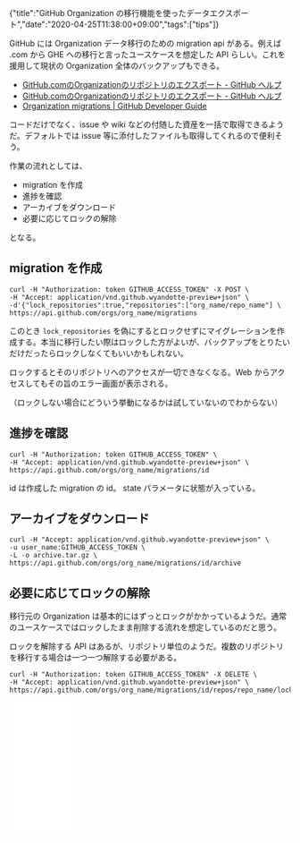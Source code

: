 {"title":"GitHub Organization の移行機能を使ったデータエクスポート","date":"2020-04-25T11:38:00+09:00","tags":["tips"]}

GitHub には Organization データ移行のための migration api がある。例えば .com から GHE への移行と言ったユースケースを想定した API らしい。これを援用して現状の Organization 全体のバックアップもできる。

- [GitHub\.comのOrganizationのリポジトリのエクスポート \- GitHub ヘルプ](https://help.github.com/ja/enterprise/2.17/admin/migrations/exporting-the-githubcom-organizations-repositories)
- [GitHub\.comのOrganizationのリポジトリのエクスポート \- GitHub ヘルプ](https://help.github.com/ja/enterprise/2.17/admin/migrations/exporting-the-githubcom-organizations-repositories)
- [Organization migrations \| GitHub Developer Guide](https://developer.github.com/v3/migrations/orgs/)

コードだけでなく、issue や wiki などの付随した資産を一括で取得できるようだ。デフォルトでは issue 等に添付したファイルも取得してくれるので便利そう。

作業の流れとしては、

- migration を作成
- 進捗を確認
- アーカイブをダウンロード
- 必要に応じてロックの解除

となる。

## migration を作成

```
curl -H "Authorization: token GITHUB_ACCESS_TOKEN" -X POST \
-H "Accept: application/vnd.github.wyandotte-preview+json" \
-d'{"lock_repositories":true,"repositories":["org_name/repo_name"] \
https://api.github.com/orgs/org_name/migrations
```

このとき `lock_repositories` を偽にするとロックせずにマイグレーションを作成する。本当に移行したい際はロックした方がよいが、バックアップをとりたいだけだったらロックしなくてもいいかもしれない。

ロックするとそのリポジトリへのアクセスが一切できなくなる。Web からアクセスしてもその旨のエラー画面が表示される。

（ロックしない場合にどういう挙動になるかは試していないのでわからない）

## 進捗を確認

```
curl -H "Authorization: token GITHUB_ACCESS_TOKEN" \
-H "Accept: application/vnd.github.wyandotte-preview+json" \
https://api.github.com/orgs/org_name/migrations/id
```

id は作成した migration の id。
state パラメータに状態が入っている。

## アーカイブをダウンロード

```
curl -H "Accept: application/vnd.github.wyandotte-preview+json" \
-u user_name:GITHUB_ACCESS_TOKEN \
-L -o archive.tar.gz \
https://api.github.com/orgs/org_name/migrations/id/archive
```

## 必要に応じてロックの解除

移行元の Organization は基本的にはずっとロックがかかっているようだ。通常のユースケースではロックしたまま削除する流れを想定しているのだと思う。

ロックを解除する API はあるが、リポジトリ単位のようだ。複数のリポジトリを移行する場合は一つ一つ解除する必要がある。

```
curl -H "Authorization: token GITHUB_ACCESS_TOKEN" -X DELETE \
-H "Accept: application/vnd.github.wyandotte-preview+json" \
https://api.github.com/orgs/org_name/migrations/id/repos/repo_name/lock
```

<iframe style="width:120px;height:240px;" marginwidth="0" marginheight="0" scrolling="no" frameborder="0" src="//rcm-fe.amazon-adsystem.com/e/cm?lt1=_blank&bc1=000000&IS2=1&bg1=FFFFFF&fc1=000000&lc1=0000FF&t=pleasesleep-22&language=ja_JP&o=9&p=8&l=as4&m=amazon&f=ifr&ref=as_ss_li_til&asins=B07JLJSDMJ&linkId=f50c7f8d9fd59c3bf1e9d7030f5a79ca"></iframe>
